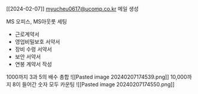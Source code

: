 [[2024-02-07]]
<font color="#ffff00">myucheu0617@ucomp.co.kr </font>메일 생성

MS 오피스, MS아웃룻 세팅 
- 근로계약서
- 영업비밀보호 서약서
- 장비 수령 서약서
- 보안 서약서
- 연봉 계약서
작성

1000까지 3과 5의 배수 총합
![[Pasted image 20240207174539.png]]
10,000까지 8이 들어간 숫자 모두 카운팅
![[Pasted image 20240207174550.png]]